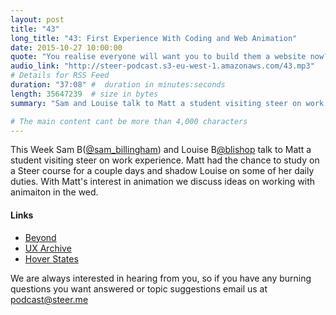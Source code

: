 ```yaml
---
layout: post
title: "43"
long_title: "43: First Experience With Coding and Web Animation"
date: 2015-10-27 10:00:00
quote: "You realise everyone will want you to build them a website now?"
audio_link: "http://steer-podcast.s3-eu-west-1.amazonaws.com/43.mp3"
# Details for RSS Feed
duration: "37:08" #  duration in minutes:seconds
length: 35647239  # size in bytes
summary: "Sam and Louise talk to Matt a student visiting steer on work experience."

# The main content cant be more than 4,000 characters
---
```

This Week Sam B([@sam_billingham](https://twitter.com/sam_billingham)) and Louise B[@blishop](https://twitter.com/blishop) talk to Matt a student visiting steer on work experience. Matt had the chance to study on a Steer course for a couple days and shadow Louise on some of her daily duties. With Matt's interest in animation we discuss ideas on working with animaiton in the wed.

#### Links
- [Beyond](http://beyondconf.co)
- [UX Archive](http://uxarchive.com/)
- [Hover States](http://hoverstat.es/)

We are always interested in hearing from you, so if you have any burning questions you want answered or topic suggestions email us at [podcast@steer.me](mailto:podcast@steer.me)
